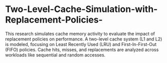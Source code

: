 # Two-Level-Cache-Simulation-with-Replacement-Policies-
This research simulates cache memory activity to evaluate the impact of replacement policies on performance. A two-level cache system (L1 and L2) is modeled, focusing on Least Recently Used (LRU) and First-In-First-Out (FIFO) policies. Cache hits, misses, and replacements are analyzed across workloads like sequential and random accesses.
